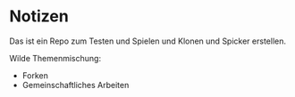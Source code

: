# Notizen

Das ist ein Repo zum Testen und Spielen und Klonen und Spicker erstellen.

Wilde Themenmischung:
- Forken
- Gemeinschaftliches Arbeiten
